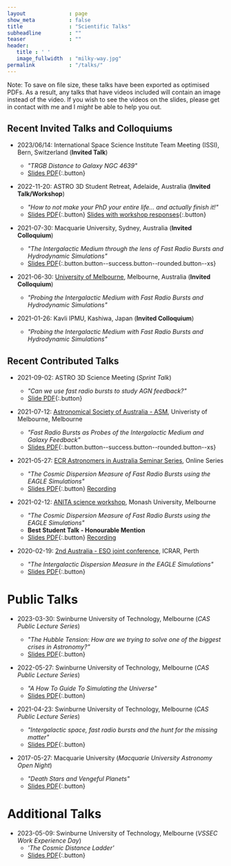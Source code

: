 ```yaml
---
layout              : page
show_meta           : false
title               : "Scientific Talks"
subheadline         : ""
teaser              : ""
header:
   title : ' ' 
   image_fullwidth  : "milky-way.jpg"
permalink           : "/talks/"
---
```


Note: To save on file size, these talks have been exported as optimised PDFs. As a result, any talks that have videos included will contain an image instead of the video. If you wish to see the videos on the slides, please get in contact with me and I *might* be able to help you out.


## Recent Invited Talks and Colloquiums
- 2023/06/14: International Space Science Institute Team Meeting (ISSI), Bern, Switzerland (**Invited Talk**)
    - *"TRGB Distance to Galaxy NGC 4639"*
    - [Slides PDF](/documents/talks/2023-06-14-ISSI_Meeting.pdf){:.button}

- 2022-11-20: ASTRO 3D Student Retreat, Adelaide, Australia (**Invited Talk/Workshop**)
    - *"How to not make your PhD your entire life… and actually finish it!"*
    - [Slides PDF](/documents/talks/2022-11-20-ASTRO3D_Student_Retreat.pdf){:.button} [Slides with workshop responses](/documents/talks/2022-11-20-ASTRO3D_Student_Retreat_Workshop.pdf){:.button}

- 2021-07-30: Macquarie University, Sydney, Australia (**Invited Colloquium**)
    - *"The Intergalactic Medium through the lens of Fast Radio Bursts and Hydrodynamic Simulations"*
    - [Slides PDF](/documents/talks/2021-07-30-Macquarie.pdf){:.button.button--success.button--rounded.button--xs}
- 2021-06-30: <a href="https://astro.physics.unimelb.edu.au/2021/06/23/adam_batten-html/">University of Melbourne</a>, Melbourne, Australia (**Invited Colloquium**)
    - *"Probing the Intergalactic Medium with Fast Radio Bursts and Hydrodynamic Simulations"*
- 2021-01-26: Kavli IPMU, Kashiwa, Japan (**Invited Colloquium**)
    - *"Probing the Intergalactic Medium with Fast Radio Bursts and Hydrodynamic Simulations"*


## Recent Contributed Talks
- 2021-09-02: ASTRO 3D Science Meeting (*Sprint Talk*)
    - *"Can we use fast radio bursts to study AGN feedback?"*
    - [Slide PDF](/documents/talks/2021-09-02-ASTRO3D_Science_Meeting_Sprint_Talk_Slide.pdf){:.button}


- 2021-07-12: <a href="https://blogs.unimelb.edu.au/asa2021/">Astronomical Society of Australia - ASM</a>, Univeristy of Melbourne, Melbourne
    - *"Fast Radio Bursts as Probes of the Intergalactic Medium and Galaxy Feedback"*
    - [Slides PDF](/documents/talks/2021-07-12-ASA.pdf){:.button.button--success.button--rounded.button--xs}


- 2021-05-27: <a href="https://astro3d.org.au/ecr-seminar-series/">ECR Astronomers in Australia Seminar Series</a>, Online Series
    - *"The Cosmic Dispersion Measure of Fast Radio Bursts using the EAGLE Simulations"*
    - [Slides PDF](/documents/talks/2021-05-27-ECR_Astronomers_in_Australia.pdf){:.button} <a class="button button--primary button--rounded button--xs" href="https://www.youtube.com/watch?v=f96XtZPiZcw">Recording</a>

- 2021-02-12: <a href="https://asa-anita.github.io/workshop2021/">ANITA science workshop</a>, Monash University, Melbourne
    - *"The Cosmic Dispersion Measure of Fast Radio Bursts using the EAGLE Simulations"*
    - **Best Student Talk - Honourable Mention**
    - [Slides PDF](/documents/talks/2021-02-12-ANITA.pdf){:.button} <a class="button button--primary button--rounded button--xs" href="https://www.youtube.com/watch?v=V7NGSptH2K4">Recording</a>

- 2020-02-19: <a href="https://www.icrar.org/conferences/aus-eso-ii/">2nd Australia - ESO joint conference</a>, ICRAR, Perth
    - *"The Intergalactic Dispersion Measure in the EAGLE Simulations"*
    - [Slides PDF](/documents/talks/2020-02-19-ESOz2020.pdf){:.button}


# Public Talks
- 2023-03-30: Swinburne University of Technology, Melbourne (*CAS Public Lecture Series*)
    - *"The Hubble Tension: How are we trying to solve one of the biggest crises in Astronomy?"*
    - [Slides PDF](/documents/talks/2023-03-30-Hubble_Tension_CAS_Public_Talk.pdf){:.button}

- 2022-05-27: Swinburne University of Technology, Melbourne (*CAS Public Lecture Series*)
    - *"A How To Guide To Simulating the Universe"*
    - [Slides PDF](/documents/talks/2022-05-27-Simulations_CAS_Public_Talk.pdf){:.button}

- 2021-04-23: Swinburne University of Technology, Melbourne (*CAS Public Lecture Series*)
    - *"Intergalactic space, fast radio bursts and the hunt for the missing matter"*
    - [Slides PDF](/documents/talks/2021-04-23-IGM_CAS_Public_Talk.pdf){:.button}

- 2017-05-27: Macquarie University (*Macquarie University Astronomy Open Night*)
    - *"Death Stars and Vengeful Planets"*
    - [Slides PDF](/documents/talks/2017-05-27-MQ_Open_Night_Talk.pdf){:.button}

# Additional Talks
- 2023-05-09: Swinburne University of Technology, Melbourne (*VSSEC Work Experience Day*)
    - *'The Cosmic Distance Ladder'*
    - [Slides PDF](2023-05-09-Cosmic_Distance_Ladder_VSSEC.pdf){:.button}
